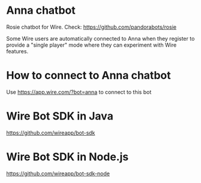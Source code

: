 # Anna chatbot
Rosie chatbot for Wire. Check: https://github.com/pandorabots/rosie

Some Wire users are automatically connected to Anna when they register to provide a "single player" mode where they can experiment with Wire features.

# How to connect to Anna chatbot
Use https://app.wire.com/?bot=anna to connect to this bot

# Wire Bot SDK in Java
https://github.com/wireapp/bot-sdk

# Wire Bot SDK in Node.js
https://github.com/wireapp/bot-sdk-node
